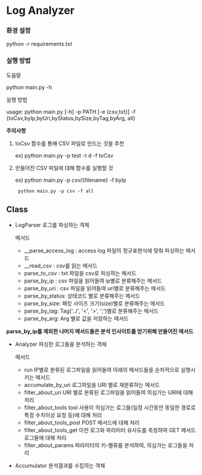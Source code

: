 # Log Analyzer

### 환경 설정

python -r requirements.txt

### 실행 방법

도움말

python main.py -h


실행 방법

usage: python main.py [-h] -p PATH [-e {csv,txt}] -f {toCsv,byIp,byUri,byStatus,bySize,byTag,byArg, all}

**주의사항**

1. toCsv 함수를 통해 CSV 파일로 만드는 것을 추천

    ex) python main.py -p test -t d -f toCsv

2. 만들어진 CSV 파일에 대해 함수를 실행할 것

    ex) python main.py -p csv/{filename} -f byIp
    
        python main.py -p csv -f all



## Class

- LogParser 
    로그를 파싱하는 객체

    메서드
    - __parse_access_log : access log 파일의 정규표현식에 맞춰 파싱하는 메서드
    - __read_csv : csv를 읽는 메서드
    - parse_to_csv : txt 파일을 csv로 파싱하는 메서드
    - parse_by_ip : csv 파일을 읽어들여 ip별로 분류해주는 메서드
    - parse_by_uri : csv 파일을 읽어들여 uri별로 분류해주는 메서드
    - parse_by_status: 상태코드 별로 분류해주는 메서드
    - parse_by_size: 패킷 사이즈 크기(size)별로 분류해주는 메서드
    - parse_by_tag: Tag('../', '<', '>', ';')별로 분류해주는 메서드
    - parse_by_arg: Arg 별로 값을 저장하는 메서드


**parse_by_ip를 제외한 나머지 메서드들은 분석 인사이트를 얻기위해 만들어진 메서드**


- Analyzer
    파싱한 로그들을 분석하는 객체

    메서드
    - run
        IP별로 분류된 로그파일을 읽어들여 아래의 메서드들을 순차적으로 실행시키는 메서드
    - accumulate_by_uri
        로그파일을 URI 별로 재분류하는 메서드
    - filter_about_uri
        URI 별로 분류된 로그파일을 읽어들여 의심가는 URI에 대해 처리
    - filter_about_tools
        tool 사용이 의심가는 로그들(일정 시간동안 동일한 경로로 특정 수치이상 요청 등)에 대해 처리
    - filter_about_tools_post
        POST 메서드에 대해 처리
    - filter_about_tools_get
        이전 로그와 파라미터 유사도를 측정하여 GET 메서드 로그들에 대해 처리
    - filter_about_params
        파라미터의 키-밸류를 분석하여, 의심가는 로그들을 처리


- Accumulator
    분석결과를 수집하는 객체





